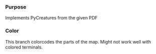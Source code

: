 ### Purpose
Implements PyCreatures from the given PDF
### Color
This branch colorcodes the parts of the map. Might not work well with colored terminals.
